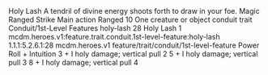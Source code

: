 <ability>
  <name>Holy Lash</name>
  <flavor>A tendril of divine energy shoots forth to draw in your foe.</flavor>
  <keywords>
    <keyword>Magic</keyword>
    <keyword>Ranged</keyword>
    <keyword>Strike</keyword>
  </keywords>
  <type>Main action</type>
  <distance>Ranged 10</distance>
  <target>One creature or object</target>
  <metadata>
    <class>conduit</class>
    <feature_type>trait</feature_type>
    <file_dpath>Conduit/1st-Level Features</file_dpath>
    <item_id>holy-lash</item_id>
    <item_index>28</item_index>
    <item_name>Holy Lash</item_name>
    <level>1</level>
    <scc>mcdm.heroes.v1:feature.trait.conduit.1st-level-feature:holy-lash</scc>
    <scdc>1.1.1:5.2.6.1:28</scdc>
    <source>mcdm.heroes.v1</source>
    <type>feature/trait/conduit/1st-level-feature</type>
  </metadata>
  <effects>
    <effect type="roll">
      <roll>Power Roll + Intuition</roll>
      <t1>3 + I holy damage; vertical pull 2</t1>
      <t2>5 + I holy damage; vertical pull 3</t2>
      <t3>8 + I holy damage; vertical pull 4</t3>
    </effect>
  </effects>
</ability>
